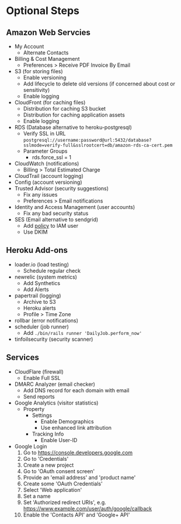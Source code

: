 # Optional Steps

## Amazon Web Servcies

* My Account
  * Alternate Contacts
* Billing & Cost Management
  * Preferences > Receive PDF Invoice By Email
* S3 (for storing files)
  * Enable versioning
  * Add lifecycle to delete old versions (if concerned about cost or sensitivity)
  * Enable logging
* CloudFront (for caching files)
  * Distribution for caching S3 bucket
  * Distribution for caching application assets
  * Enable logging
* RDS (Database alternative to heroku-postgresql)
  * Verify SSL in URL `postgresql://username:password@url:5432/database?sslmode=verify-full&sslrootcert=db/amazon-rds-ca-cert.pem`
  * Parameter Groups
    * rds.force_ssl = 1
* CloudWatch (notifications)
  * Billing > Total Estimated Charge
* CloudTrail (account logging)
* Config (account versioning)
* Trusted Advisor (security suggestions)
  * Fix any issues
  * Preferences > Email notifications
* Identity and Access Management (user accounts)
  * Fix any bad security status
* SES (Email alternative to sendgrid)
  * Add [policy](iam_ses_policy.json) to IAM user
  * Use DKIM

## Heroku Add-ons

* loader.io (load testing)
  * Schedule regular check
* newrelic (system metrics)
  * Add Synthetics
  * Add Alerts
* papertrail (logging)
  * Archive to S3
  * Heroku alerts
  * Profile > Time Zone
* rollbar (error notifications)
* scheduler (job runner)
  * Add `./bin/rails runner 'DailyJob.perform_now'`
* tinfoilsecurity (security scanner)

## Services

* CloudFlare (firewall)
  * Enable Full SSL
* DMARC Analyzer (email checker)
  * Add DNS record for each domain with email
  * Send reports
* Google Analytics (visitor statistics)
  * Property
    * Settings
      * Enable Demographics
      * Use enhanced link attribution
    * Tracking Info
      * Enable User-ID
* Google Login
  1. Go to https://console.developers.google.com
  1. Go to 'Credentials'
  1. Create a new project
  1. Go to 'OAuth consent screen'
  1. Provide an 'email address' and 'product name'
  1. Create some 'OAuth Credentials'
    1. Select 'Web application'
    1. Set a name
    1. Set 'Authorized redirect URIs', e.g. https://www.example.com/user/auth/google/callback
  1. Enable the 'Contacts API' and 'Google+ API'
